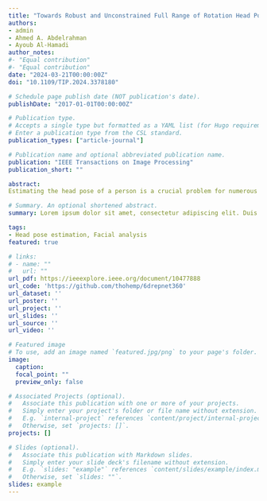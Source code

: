 ```yaml
---
title: "Towards Robust and Unconstrained Full Range of Rotation Head Pose Estimation"
authors:
- admin
- Ahmed A. Abdelrahman 
- Ayoub Al-Hamadi
author_notes:
#- "Equal contribution"
#- "Equal contribution"
date: "2024-03-21T00:00:00Z"
doi: "10.1109/TIP.2024.3378180"

# Schedule page publish date (NOT publication's date).
publishDate: "2017-01-01T00:00:00Z"

# Publication type.
# Accepts a single type but formatted as a YAML list (for Hugo requirements).
# Enter a publication type from the CSL standard.
publication_types: ["article-journal"]

# Publication name and optional abbreviated publication name.
publication: "IEEE Transactions on Image Processing"
publication_short: ""

abstract: 
Estimating the head pose of a person is a crucial problem for numerous applications that is yet mainly addressed as a subtask of frontal pose prediction. We present a novel method for unconstrained end-to-end head pose estimation to tackle the challenging task of full range of orientation head pose prediction. We address the issue of ambiguous rotation labels by introducing the rotation matrix formalism for our ground truth data and propose a continuous 6D rotation matrix representation for efficient and robust direct regression. This allows to efficiently learn full rotation appearance and to overcome the limitations of the current state-of-the-art. Together with new accumulated training data that provides full head pose rotation data and a geodesic loss approach for stable learning, we design an advanced model that is able to predict an extended range of head orientations. An extensive evaluation on public datasets demonstrates that our method significantly outperforms other state-of-the-art methods in an efficient and robust manner, while its advanced prediction range allows the expansion of the application area. We open-source our training and testing code along with our trained models - https://github.com/thohemp/6DRepNet360.

# Summary. An optional shortened abstract.
summary: Lorem ipsum dolor sit amet, consectetur adipiscing elit. Duis posuere tellus ac convallis placerat. Proin tincidunt magna sed ex sollicitudin condimentum.

tags:
- Head pose estimation, Facial analysis
featured: true

# links:
# - name: ""
#   url: ""
url_pdf: https://ieeexplore.ieee.org/document/10477888
url_code: 'https://github.com/thohemp/6drepnet360'
url_dataset: ''
url_poster: ''
url_project: ''
url_slides: ''
url_source: ''
url_video: ''

# Featured image
# To use, add an image named `featured.jpg/png` to your page's folder. 
image:
  caption: 
  focal_point: ""
  preview_only: false

# Associated Projects (optional).
#   Associate this publication with one or more of your projects.
#   Simply enter your project's folder or file name without extension.
#   E.g. `internal-project` references `content/project/internal-project/index.md`.
#   Otherwise, set `projects: []`.
projects: []

# Slides (optional).
#   Associate this publication with Markdown slides.
#   Simply enter your slide deck's filename without extension.
#   E.g. `slides: "example"` references `content/slides/example/index.md`.
#   Otherwise, set `slides: ""`.
slides: example
---
```

